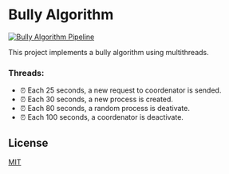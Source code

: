 # Bully Algorithm
[![Bully Algorithm Pipeline](https://github.com/thomas-michels/BullyAlgorithm/actions/workflows/pipeline.yml/badge.svg?branch=main&event=deployment)](https://github.com/thomas-michels/BullyAlgorithm/actions/workflows/pipeline.yml)

This project implements a bully algorithm using multithreads. 

### Threads:
- ⏰ Each 25 seconds, a new request to coordenator is sended.
- ⏰ Each 30 seconds, a new process is created.
- ⏰ Each 80 seconds, a random process is deativate.
- ⏰ Each 100 seconds, a coordenator is deactivate.

## License
[MIT](https://choosealicense.com/licenses/mit/)
